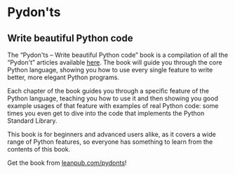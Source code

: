 # Pydon'ts

## Write beautiful Python code

The “Pydon'ts – Write beautiful Python code” book is a compilation of all the “Pydon't” articles available [here](/blog/pydonts).
The book will guide you through the core Python language, showing you how to use every single feature to write better, more elegant Python programs.

Each chapter of the book guides you through a specific feature of the Python language, teaching you how to use it and then showing you good example usages of that feature with examples of real Python code: some times you even get to dive into the code that implements the Python Standard Library.

This book is for beginners and advanced users alike, as it covers a wide range of Python features, so everyone has something to learn from the contents of this book.

Get the book from [leanpub.com/pydonts][leanpub-pydonts]!

[leanpub-pydonts]: https://leanpub.com/pydonts
